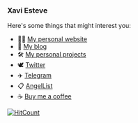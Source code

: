 ### Xavi Esteve

Here's some things that might interest you:

- 👨‍💻 [My personal website](https://xaviesteve.com/)
- 📢 [My blog](https://xaviesteve.com/blog/)
- 🛠 [My personal projects](https://xaviesteve.com/projects/)
- 🕊 [Twitter](https://xaviesteve.com/go/twitter)
- ✈️ [Telegram](https://xaviesteve.com/go/telegram)
- 📋 [AngelList](https://xaviesteve.com/go/angellist)
- ☕ [Buy me a coffee](https://xaviesteve.com/go/buymeacoffee)


[![HitCount](http://hits.dwyl.com/luckyshot/luckyshot.svg)](http://hits.dwyl.com/luckyshot/luckyshot)
